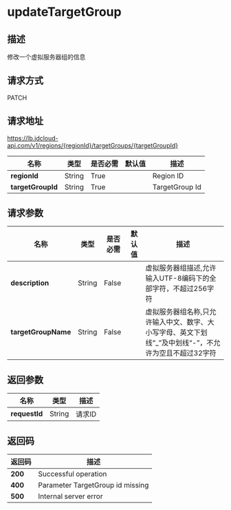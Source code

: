 # updateTargetGroup


## 描述
修改一个虚拟服务器组的信息

## 请求方式
PATCH

## 请求地址
https://lb.jdcloud-api.com/v1/regions/{regionId}/targetGroups/{targetGroupId}

|名称|类型|是否必需|默认值|描述|
|---|---|---|---|---|
|**regionId**|String|True| |Region ID|
|**targetGroupId**|String|True| |TargetGroup Id|

## 请求参数
|名称|类型|是否必需|默认值|描述|
|---|---|---|---|---|
|**description**|String|False| |虚拟服务器组描述,允许输入UTF-8编码下的全部字符，不超过256字符|
|**targetGroupName**|String|False| |虚拟服务器组名称,只允许输入中文、数字、大小写字母、英文下划线“_”及中划线“-”，不允许为空且不超过32字符|


## 返回参数
|名称|类型|描述|
|---|---|---|
|**requestId**|String|请求ID|


## 返回码
|返回码|描述|
|---|---|
|**200**|Successful operation|
|**400**|Parameter TargetGroup id missing|
|**500**|Internal server error|
